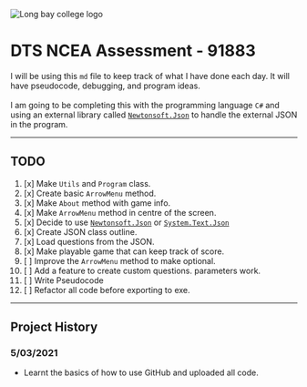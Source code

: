 ![Long bay college logo](https://www.longbaycollege.com/wp-content/uploads/2020/09/Long_Bay_College_Logo_Tag2-1024x141.png)

# DTS NCEA Assessment - 91883
I will be using this `md` file to keep track of what I have done each day. It will have pseudocode, debugging, and program ideas.
<br><br>
I am going to be completing this with the programming language `C#` and using an external library called [`Newtonsoft.Json`](https://www.newtonsoft.com/json) to handle the external JSON in the program.

---
## TODO
1. [x] Make `Utils` and `Program` class.
1. [x] Create basic `ArrowMenu` method.
1. [x] Make `About` method with game info.
1. [x] Make `ArrowMenu` method in centre of the screen.
1. [x] Decide to use [`Newtonsoft.Json`](https://www.newtonsoft.com/json) or [`System.Text.Json`](https://docs.microsoft.com/en-us/dotnet/api/system.text.json?view=net-6.0)
1. [x] Create JSON class outline.
1. [x] Load questions from the JSON.
1. [x] Make playable game that can keep track of score.
1. [ ] Improve the `ArrowMenu` method to make optional.
1. [ ] Add a feature to create custom questions.
parameters work.
1. [ ] Write Pseudocode 
1. [ ] Refactor all code before exporting to exe.

---
## Project History

### 

### 5/03/2021
- Learnt the basics of how to use GitHub and uploaded all code.

